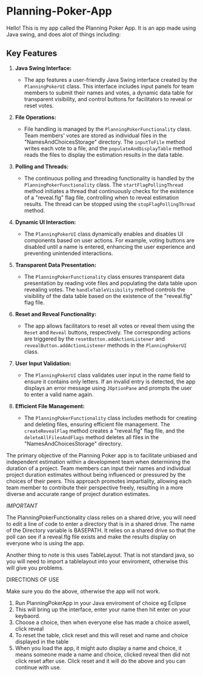 # Planning-Poker-App

Hello! This is my app called the Planning Poker App. It is an app made using Java swing, and does alot of things including:

## Key Features

1. **Java Swing Interface:**
   - The app features a user-friendly Java Swing interface created by the `PlanningPokerUI` class. This interface includes input panels for team members to submit their names and votes, a dynamic data table for transparent visibility, and control buttons for facilitators to reveal or reset votes.

2. **File Operations:**
   - File handling is managed by the `PlanningPokerFunctionality` class. Team members' votes are stored as individual files in the "NamesAndChoicesStorage" directory. The `inputToFile` method writes each vote to a file, and the `populateAndDisplayTable` method reads the files to display the estimation results in the data table.

3. **Polling and Threads:**
   - The continuous polling and threading functionality is handled by the `PlanningPokerFunctionality` class. The `startFlagPollingThread` method initiates a thread that continuously checks for the existence of a "reveal.flg" flag file, controlling when to reveal estimation results. The thread can be stopped using the `stopFlagPollingThread` method.

4. **Dynamic UI Interaction:**
   - The `PlanningPokerUI` class dynamically enables and disables UI components based on user actions. For example, voting buttons are disabled until a name is entered, enhancing the user experience and preventing unintended interactions.

5. **Transparent Data Presentation:**
   - The `PlanningPokerFunctionality` class ensures transparent data presentation by reading vote files and populating the data table upon revealing votes. The `handleTableVisibility` method controls the visibility of the data table based on the existence of the "reveal.flg" flag file.

6. **Reset and Reveal Functionality:**
   - The app allows facilitators to reset all votes or reveal them using the `Reset` and `Reveal` buttons, respectively. The corresponding actions are triggered by the `resetButton.addActionListener` and `revealButton.addActionListener` methods in the `PlanningPokerUI` class.

7. **User Input Validation:**
   - The `PlanningPokerUI` class validates user input in the name field to ensure it contains only letters. If an invalid entry is detected, the app displays an error message using `JOptionPane` and prompts the user to enter a valid name again.

8. **Efficient File Management:**
   - The `PlanningPokerFunctionality` class includes methods for creating and deleting files, ensuring efficient file management. The `createRevealFlag` method creates a "reveal.flg" flag file, and the `deleteAllFilesAndFlags` method deletes all files in the "NamesAndChoicesStorage" directory.

The primary objective of the Planning Poker app is to facilitate unbiased and independent estimation within a development team when determining the duration of a project. Team members can input their names and individual project duration estimates without being influenced or pressured by the choices of their peers. This approach promotes impartiality, allowing each team member to contribute their perspective freely, resulting in a more diverse and accurate range of project duration estimates.

*IMPORTANT*

The PlanningPokerFunctionality class relies on a shared drive, you will need to edit a line of code to enter a directory that is in a shared drive. The name of the Directory variable is BASEPATH. It relies on a shared drive so that the poll can see if a reveal.flg file exists and make the results display on everyone who is using the app.

Another thing to note is this uses TableLayout. That is not standard java, so you will need to import a tablelayout into your enviroment, otherwise this will give you problems.

DIRECTIONS OF USE

Make sure you do the above, otherwise the app will not work. 

1. Run PlanningPokerApp in your Java enviroment of choice eg Eclipse
2. This will bring up the interface, enter your name then hit enter on your keybaord.
3. Choose a choice, then when everyone else has made a choice aswell, click reveal
4. To reset the table, click reset and this will reset and name and choice displayed in the table
5. When you load the app, it might auto display a name and choice, it means someone made a name and choice, clicked reveal then did not click reset after use. Click reset and it will do the above and you can continue with use.
